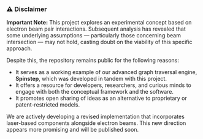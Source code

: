 ### ⚠️ Disclaimer

**Important Note:** This project explores an experimental concept based on electron beam pair interactions. Subsequent analysis has revealed that some underlying assumptions — particularly those concerning beam intersection — may not hold, casting doubt on the viability of this specific approach.

Despite this, the repository remains public for the following reasons:

* It serves as a working example of our advanced graph traversal engine, **Spinstep**, which was developed in tandem with this project.
* It offers a resource for developers, researchers, and curious minds to engage with both the conceptual framework and the software.
* It promotes open sharing of ideas as an alternative to proprietary or patent-restricted models.

We are actively developing a revised implementation that incorporates laser-based components alongside electron beams. This new direction appears more promising and will be published soon.
